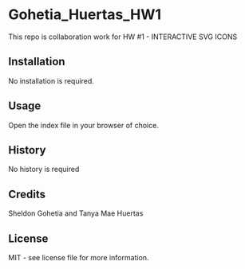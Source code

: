 # Gohetia_Huertas_HW1

This repo is collaboration work for HW #1 - INTERACTIVE SVG ICONS

## Installation

No installation is required.

## Usage

Open the index file in your browser of choice.

## History

No history is required

## Credits

Sheldon Gohetia and Tanya Mae Huertas

## License

MIT - see license file for more information.
